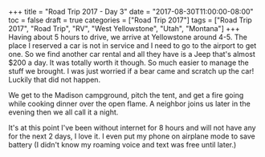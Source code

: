 +++
title = "Road Trip 2017 - Day 3"
date = "2017-08-30T11:00:00-08:00"
toc = false
draft = true
categories = ["Road Trip 2017"]
tags = ["Road Trip 2017", "Road Trip", "RV", "West Yellowstone", "Utah", "Montana"]
+++
Having about 5 hours to drive, we arrive at Yellowstone around 4-5. The place I reserved a car is not in service and I need to go to the airport to get one. So we find another car rental and all they have is a Jeep that's almost $200 a day. It was totally worth it though. So much easier to manage the stuff we brought. I was just worried if a bear came and scratch up the car! Luckily that did not happen.

We get to the Madison campground, pitch the tent, and get a fire going while cooking dinner over the open flame. A neighbor joins us later in the evening then we all call it a night.

It's at this point I've been without internet for 8 hours and will not have any for the next 2 days, I love it. I even put my phone on airplane mode to save battery (I didn't know my roaming voice and text was free until later.)

